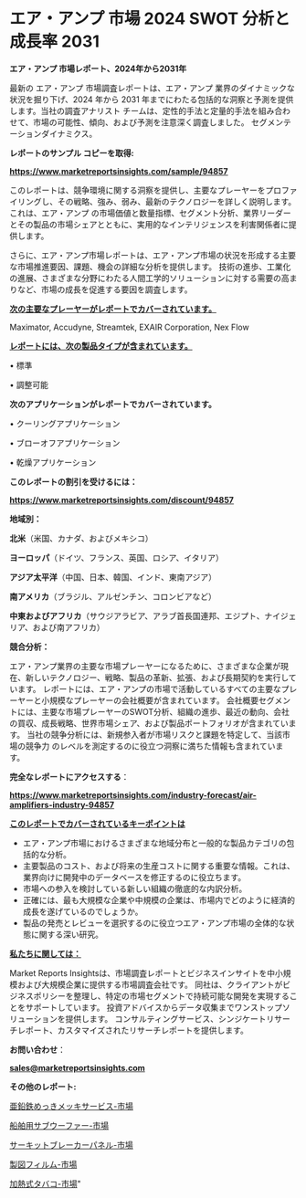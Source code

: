 # エア・アンプ 市場 2024 SWOT 分析と成長率 2031

<strong>エア・アンプ 市場レポート、2024年から2031年</strong>

最新の エア・アンプ 市場調査レポートは、エア・アンプ 業界のダイナミックな状況を掘り下げ、2024 年から 2031 年までにわたる包括的な洞察と予測を提供します。当社の調査アナリスト チームは、定性的手法と定量的手法を組み合わせて、市場の可能性、傾向、および予測を注意深く調査しました。 セグメンテーションダイナミクス。



<strong>レポートのサンプル コピーを取得:</strong> <a href=https://www.marketreportsinsights.com/sample/94857>

<strong><u>https://www.marketreportsinsights.com/sample/94857</u></strong></a>

このレポートは、競争環境に関する洞察を提供し、主要なプレーヤーをプロファイリングし、その戦略、強み、弱み、最新のテクノロジーを詳しく説明します。 これは、エア・アンプ の市場価値と数量指標、セグメント分析、業界リーダーとその製品の市場シェアとともに、実用的なインテリジェンスを利害関係者に提供します。

さらに、エア・アンプ市場レポートは、エア・アンプ市場の状況を形成する主要な市場推進要因、課題、機会の詳細な分析を提供します。 技術の進歩、工業化の進展、さまざまな分野にわたる人間工学的ソリューションに対する需要の高まりなど、市場の成長を促進する要因を調査します。



<strong><u>次の主要なプレーヤーがレポートでカバーされています。</u></strong>

Maximator, Accudyne, Streamtek, EXAIR Corporation, Nex Flow



<strong><u><b>レポートには、次の製品タイプが含まれています。</b></u></strong>

• 標準

• 調整可能



<strong><b>次のアプリケーションがレポートでカバーされています。</b></strong>

• クーリングアプリケーション

• ブローオフアプリケーション

• 乾燥アプリケーション



<strong><b>このレポートの割引を受けるには：</b></strong><a href=https://www.marketreportsinsights.com/discount/94857>

<strong><u>https://www.marketreportsinsights.com/discount/94857</u></strong></a>



<strong>地域別：</strong>



<strong>北米</strong>（米国、カナダ、およびメキシコ）



<strong>ヨーロッパ</strong>（ドイツ、フランス、英国、ロシア、イタリア）



<strong>アジア太平洋</strong>（中国、日本、韓国、インド、東南アジア）



<strong>南アメリカ</strong>（ブラジル、アルゼンチン、コロンビアなど）



<strong>中東およびアフリカ</strong>（サウジアラビア、アラブ首長国連邦、エジプト、ナイジェリア、および南アフリカ）



<strong>競合分析：</strong>

エア・アンプ業界の主要な市場プレーヤーになるために、さまざまな企業が現在、新しいテクノロジー、戦略、製品の革新、拡張、および長期契約を実行しています。 レポートには、エア・アンプの市場で活動しているすべての主要なプレーヤーと小規模なプレーヤーの会社概要が含まれています。 会社概要セグメントには、主要な市場プレーヤーのSWOT分析、組織の進歩、最近の動向、会社の買収、成長戦略、世界市場シェア、および製品ポートフォリオが含まれています。 当社の競争分析には、新規参入者が市場リスクと課題を特定して、当該市場の競争力 のレベルを測定するのに役立つ洞察に満ちた情報も含まれています。



<strong>完全なレポートにアクセスする</strong>：

<a href=https://www.marketreportsinsights.com/industry-forecast/air-amplifiers-industry-94857>

<strong><u>https://www.marketreportsinsights.com/industry-forecast/air-amplifiers-industry-94857</u></strong></a>



<strong><u><b>このレポートでカバーされているキーポイントは</b></u></strong>
<ul>
  <li>エア・アンプ市場におけるさまざまな地域分布と一般的な製品カテゴリの包括的な分析。</li>
  <li>主要製品のコスト、および将来の生産コストに関する重要な情報。これは、業界向けに開発中のデータベースを修正するのに役立ちます。</li>
  <li>市場への参入を検討している新しい組織の徹底的な内訳分析。</li>
  <li>正確には、最も大規模な企業や中規模の企業は、市場内でどのように経済的成長を遂げているのでしょうか。</li>
  <li>製品の発売とレビューを選択するのに役立つエア・アンプ市場の全体的な状態に関する深い研究。</li>
</ul>


<strong><u><b>私たちに関しては：</b></u></strong>

Market Reports Insightsは、市場調査レポートとビジネスインサイトを中小規模および大規模企業に提供する市場調査会社です。 同社は、クライアントがビジネスポリシーを整理し、特定の市場セグメントで持続可能な開発を実現することをサポートしています。 投資アドバイスからデータ収集までワンストップソリューションを提供します。 コンサルティングサービス、シンジケートリサーチレポート、カスタマイズされたリサーチレポートを提供します。



<strong><b>お問い合わせ</b></strong>：

<a href=mailto:sales@marketreportsinsights.com>

<strong><u>sales@marketreportsinsights.com</u></strong></a>



<strong>その他のレポート:</strong>

<a href=https://www.linkedin.com/pulse/亜鉛鉄めっきメッキサービス-市場-2023-swot-分析と最新イノベーション-9cfvf/>亜鉛鉄めっきメッキサービス-市場</a>

<a href=https://www.linkedin.com/pulse/船舶用サブウーファー-市場-2023-総利益と主要ベンダー-2030-analytics-achievers-24-analysis-tlurf/>船舶用サブウーファー-市場</a>

<a href=https://www.linkedin.com/pulse/サーキットブレーカーパネル-市場-2023-推進要因と成長機会-2030-vqlyf/>サーキットブレーカーパネル-市場</a>

<a href=https://www.linkedin.com/pulse/製図フィルム-市場-2030-年までの需要に焦点を当てた-2023-年調査レポート-ffmmf/>製図フィルム-市場</a>

<a href=https://www.linkedin.com/pulse/加熱式タバコ-市場-2023-推進要因と成長機会-2030-market-maverick-diaries-24-analysi-ukgxf/>加熱式タバコ-市場</a>"

